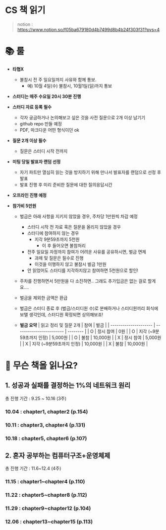 # CS 책 읽기

> notion : https://www.notion.so/f05ba679180d4b7499d8b4b24f303f31?pvs=4

# 📚 룰

- **타협X**
  - 불참시 전 주 일요일까지 사유와 함께 통보.
    - 예) 10월 4일(수) 불참시, 10월1일(일)까지 통보
- **스터디는 매주 수요일 20시 30분 진행**
- **스터디 자료 등록 필수**
  - 각자 궁금하거나 논의해보고 싶은 것을 사전 질문으로 2개 이상 남기기
  - github repo 만들 예정
  - PDF, 마크다운 어떤 형식이던 ok
- **질문 2개 이상 필수**
  - 질문은 스터디 시작 전까지
- **미팅 당일 발표자 랜덤 선정**
  - 자기 파트만 열심히 읽는 것을 방지하기 위해 만나서 발표자를 랜덤으로 선정 후 발표
  - 발표 진행 후 미리 준비한 질문에 대한 질의응답시간
- **오프라인 진행 예정**
- **참가비 5만원**

  - 벌금은 아래 사항을 지키지 않았을 경우, 주차당 1만원씩 차감 예정
    - 스터디 시작 전 자료 혹은 질문을 올리지 않았을 경우
    - 스터디에 참여하지 않는 경우
      - 지각 9분59초까지 5천원
        - 이 후 들어오면 불참처리
    - 전주 일요일 자정까지 참여가 어려운 사유를 공유하시면, 벌금 면제
      - 과제 및 질문은 필수로 진행
      - 이것을 이행하지 않고 불참시 벌금 1만원
    - 안 읽었어도 스터디를 지각하지않고 참여하면 5천원으로 할인!
  - 주차를 진행하면서 5만원을 다 소진하면.. 그래도 추가입금은 없는 걸로 할게요….
  - 벌금을 제외한 금액은 환급
  - 벌금은 스터디 종료 후 (벌금/스터디원 수)로 분배하거나 스터디원끼리 회식에 보탤 생각인데, 스터디원 확정되면 상의해보죠!

  - **벌금 요약**
    | 읽고 정리 및 질문 2개 | 참여 | 벌금 |
    | --------------------- | ------------------------ | -------- |
    | O | 정시 참여 | 0원 |
    | O | 지각 (~9분59초까지 인정) | 5,000원 |
    | O | 불참 | 10,000원 |
    | X | 정시 참여 | 5,000원 |
    | X | 지각 (~9분59초까지 인정) | 10,000원 |
    | X | 불참 | 10,000원 |

# 🧐 무슨 책을 읽나요?

## 1. 성공과 실패를 결정하는 1%의 네트워크 원리

총 진행 기간 : 9.25 ~ 10.16 (3주)

### 10.04 : chapter1, chapter2 (p.154)

### 10.11 : chapter3, chapter4 (p.131)

### 10.18 : chapter5, chapter6 (p.107)

## 2. 혼자 공부하는 컴퓨터구조+운영체제

총 진행 기간 : 11.6~12.4 (4주)

### 11.15 : chapter1~chapter4 (p.110)

### 11.22 : chapter5~chapter8 (p.112)

### 11.29 : chapter9~chapter12 (p.104)

### 12.06 : chapter13~chapter15 (p.113)
